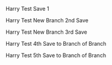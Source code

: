 Harry Test Save 1

Harry Test New Branch 2nd Save

Harry Test New Branch 3rd Save

Harry Test 4th Save to Branch of Branch

Harry Test 5th Save to Branch of Branch